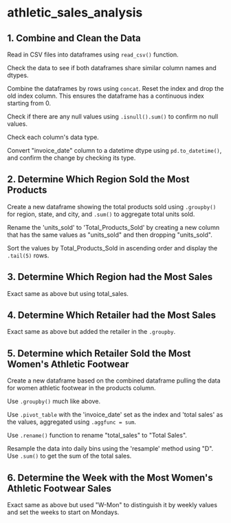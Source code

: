 # athletic_sales_analysis

## 1. Combine and Clean the Data

Read in CSV files into dataframes using `read_csv()` function.

Check the data to see if both dataframes share similar column names and dtypes.

Combine the dataframes by rows using `concat`. Reset the index and drop the old index column. 
This ensures the dataframe has a continuous index starting from 0.

Check if there are any null values using `.isnull().sum()` to confirm no null values.

Check each column's data type.

Convert "invoice_date" column to a datetime dtype using `pd.to_datetime()`, and confirm the change by checking its type.

## 2. Determine Which Region Sold the Most Products

Create a new dataframe showing the total products sold using `.groupby()` for region, state, and city, and `.sum()` to aggregate total units sold.

Rename the 'units_sold' to 'Total_Products_Sold' by creating a new column that has the same values as "units_sold" and then dropping "units_sold".

Sort the values by Total_Products_Sold in ascending order and display the `.tail(5)` rows.

## 3. Determine Which Region had the Most Sales

Exact same as above but using total_sales.

## 4. Determine Which Retailer had the Most Sales

Exact same as above but added the retailer in the `.groupby`.

## 5. Determine which Retailer Sold the Most Women's Athletic Footwear

Create a new dataframe based on the combined dataframe pulling the data for women athletic footwear in the products column.

Use `.groupby()` much like above.

Use `.pivot_table` with the 'invoice_date' set as the index and 'total sales' as the values, aggregated using `.aggfunc = sum`.

Use `.rename()` function to rename "total_sales" to "Total Sales".

Resample the data into daily bins using the 'resample' method using "D". Use `.sum()` to get the sum of the total sales.

## 6. Determine the Week with the Most Women's Athletic Footwear Sales

Exact same as above but used "W-Mon" to distinguish it by weekly values and set the weeks to start on Mondays.


